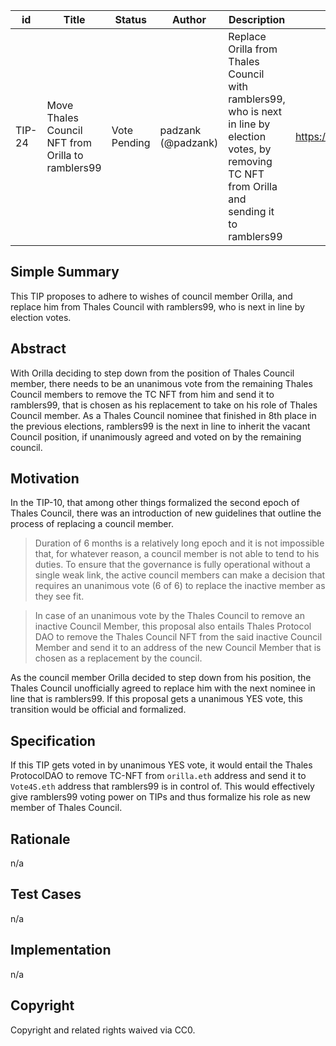 | id | Title | Status | Author | Description | Discussions to | Created |
| ----------- | ----------- | ----------- | ----------- | ----------- | ----------- | ----------- |
| TIP-24 | Move Thales Council NFT from Orilla to ramblers99  | Vote Pending | padzank (@padzank)| Replace Orilla from Thales Council with ramblers99, who is next in line by election votes, by removing TC NFT from Orilla and sending it to ramblers99 | https://discord.gg/rPpPcMXSeU | 2022-01-25
 
## Simple Summary
 
This TIP proposes to adhere to wishes of council member Orilla, and replace him from Thales Council with ramblers99, who is next in line by election votes.
 
## Abstract
 
With Orilla deciding to step down from the position of Thales Council member, there needs to be an unanimous vote from the remaining Thales Council members to remove the TC NFT from him and send it to ramblers99, that is chosen as his replacement to take on his role of Thales Council member. As a Thales Council nominee that finished in 8th place in the previous elections, ramblers99 is the next in line to inherit the vacant Council position, if unanimously agreed and voted on by the remaining council.
 
## Motivation
 
In the TIP-10, that among other things formalized the second epoch of Thales Council, there was an introduction of new guidelines that outline the process of replacing a council member.
> Duration of 6 months is a relatively long epoch and it is not impossible that, for whatever reason, a council member is not able to tend to his duties. To ensure that the governance is fully operational without a single weak link, the active council members can make a decision that requires an unanimous vote (6 of 6) to replace the inactive member as they see fit.  

> In case of an unanimous vote by the Thales Council to remove an inactive Council Member, this proposal also entails Thales Protocol DAO to remove the Thales Council NFT from the said inactive Council Member and send it to an address of the new Council Member that is chosen as a replacement by the council.  

As the council member Orilla decided to step down from his position, the Thales Council unofficially agreed to replace him with the next nominee in line that is ramblers99. If this proposal gets a unanimous YES vote, this transition would be official and formalized.
 
## Specification
 
 If this TIP gets voted in by unanimous YES vote, it would entail the Thales ProtocolDAO to remove TC-NFT from `orilla.eth` address and send it to `Vote4S.eth` address that ramblers99 is in control of. This would effectively give ramblers99 voting power on TIPs and thus formalize his role as new member of Thales Council.
 
## Rationale
 
n/a
 
## Test Cases
 
n/a
 
## Implementation
 
n/a
 
## Copyright
 
Copyright and related rights waived via CC0.
 

